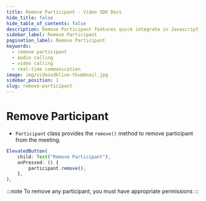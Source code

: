 ```yaml
---
title: Remove Participant - Video SDK Docs
hide_title: false
hide_table_of_contents: false
description: Remove Participant features quick integrate in Javascript, React JS, Android, IOS, React Native, Flutter with Video SDK to add live video & audio conferencing to your applications.
sidebar_label: Remove Participant
pagination_label: Remove Participant
keywords:
  - remove participant
  - audio calling
  - video calling
  - real-time communication
image: img/videosdklive-thumbnail.jpg
sidebar_position: 1
slug: remove-participant
---
```


# Remove Participant

- `Participant` class provides the `remove()` method to remove participant from the meeting.

```js
ElevatedButton(
    child: Text("Remove Participant"),
    onPressed: () {
        participant.remove();
    },
),
```

:::note
To remove any participant, you must have appropriate permissions
:::
